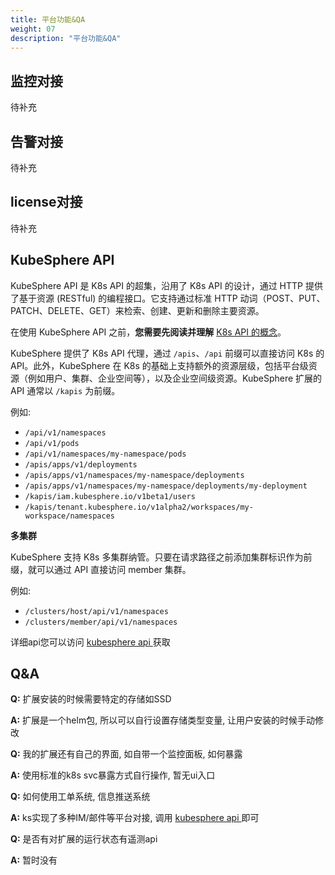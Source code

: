 ```yaml
---
title: 平台功能&QA
weight: 07
description: "平台功能&QA"
---
```


## 监控对接

待补充

## 告警对接

待补充

## license对接

待补充

## KubeSphere API

KubeSphere API 是 K8s API 的超集，沿用了 K8s API 的设计，通过 HTTP 提供了基于资源 (RESTful) 的编程接口。它支持通过标准 HTTP 动词（POST、PUT、PATCH、DELETE、GET）来检索、创建、更新和删除主要资源。

在使用 KubeSphere API 之前，**您需要先阅读并理解** [K8s API 的概念](https://kubernetes.io/zh-cn/docs/reference/using-api/api-concepts/)。

KubeSphere 提供了 K8s API 代理，通过 `/apis`、`/api` 前缀可以直接访问 K8s 的 API。此外，KubeSphere 在 K8s 的基础上支持额外的资源层级，包括平台级资源（例如用户、集群、企业空间等），以及企业空间级资源。KubeSphere 扩展的 API 通常以 `/kapis` 为前缀。

例如:

* `/api/v1/namespaces`
* `/api/v1/pods`
* `/api/v1/namespaces/my-namespace/pods`
* `/apis/apps/v1/deployments`
* `/apis/apps/v1/namespaces/my-namespace/deployments`
* `/apis/apps/v1/namespaces/my-namespace/deployments/my-deployment`
* `/kapis/iam.kubesphere.io/v1beta1/users`
* `/kapis/tenant.kubesphere.io/v1alpha2/workspaces/my-workspace/namespaces`

**多集群**

KubeSphere 支持 K8s 多集群纳管。只要在请求路径之前添加集群标识作为前缀，就可以通过 API 直接访问 member 集群。

例如:

* `/clusters/host/api/v1/namespaces`
* `/clusters/member/api/v1/namespaces`

详细api您可以访问 [kubesphere api ](https://docs.kubesphere.com.cn/reference/api/v4.0.0/introduction/)获取

## Q&A

**Q:** 扩展安装的时候需要特定的存储如SSD

**A:** 扩展是一个helm包, 所以可以自行设置存储类型变量, 让用户安装的时候手动修改

**Q:** 我的扩展还有自己的界面, 如自带一个监控面板, 如何暴露

**A:** 使用标准的k8s svc暴露方式自行操作, 暂无ui入口

**Q:** 如何使用工单系统, 信息推送系统

**A:** ks实现了多种IM/邮件等平台对接, 调用 [kubesphere api ](https://docs.kubesphere.com.cn/reference/api/v4.0.0/introduction/) 即可

**Q:** 是否有对扩展的运行状态有遥测api

**A:** 暂时没有